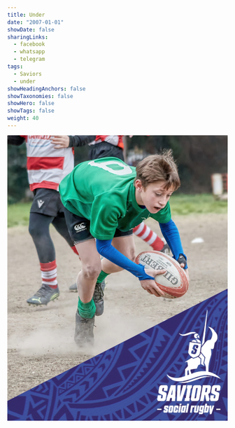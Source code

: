 ```yaml
---
title: Under
date: "2007-01-01"
showDate: false
sharingLinks:
  - facebook
  - whatsapp
  - telegram
tags:
  - Saviors
  - under
showHeadingAnchors: false
showTaxonomies: false
showHero: false
showTags: false
weight: 40
---
```


![](./featured.png)
